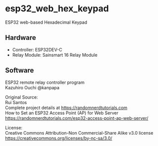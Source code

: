 # esp32_web_hex_keypad
ESP32 web-based Hexadecimal Keypad

## Hardware
* Controller: ESP32DEV-C
* Relay Module: Sainsmart 16 Relay Module

## Software
ESP32 remote relay controller program  
  Kazuhiro Ouchi  @kanpapa  

Original Source:  
  Rui Santos  
  Complete project details at https://randomnerdtutorials.com  
  How to Set an ESP32 Access Point (AP) for Web Server  
  https://randomnerdtutorials.com/esp32-access-point-ap-web-server/  

License:  
  Creative Commons Attribution-Non Commercial-Share Alike v3.0 license  
  https://creativecommons.org/licenses/by-nc-sa/3.0/  
